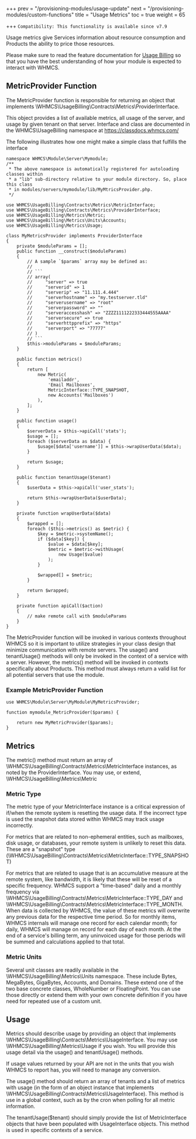 +++
prev = "/provisioning-modules/usage-update"
next = "/provisioning-modules/custom-functions"
title = "Usage Metrics"
toc = true
weight = 65

+++
`Compatibility: This functionality is available since v7.9`

Usage metrics give Services information about resource consumption and Products
the ability to price those resources.

Please make sure to read the feature documentation for 
[Usage Billing](https://docs.whmcs.com/Usage_Billing) so that you have the best
understanding of how your module is expected to interact with WHMCS.

## MetricProvider Function
The MetricProvider function is responsible for returning an object that implements
\WHMCS\UsageBilling\Contracts\Metrics\ProviderInterface.   

This object provides a list of available metrics, all usage of the server, and
usage by given tenant on that server.
Interface and class are documented in the WHMCS\UsageBilling namespace at https://classdocs.whmcs.com/

The following illustrates how one might make a simple class that fulfills the interface
```
namespace WHMCS\Module\Server\Mymodule;
/**
 * The above namespace is automatically registered for autoloading classes within
 * a "lib" sub-directory relative to your module directory. So, place this class 
 * in modules/servers/mymodule/lib/MyMtricsProvider.php. 
 */

use WHMCS\UsageBilling\Contracts\Metrics\MetricInterface;
use WHMCS\UsageBilling\Contracts\Metrics\ProviderInterface;
use WHMCS\UsageBilling\Metrics\Metric;
use WHMCS\UsageBilling\Metrics\Units\Accounts;
use WHMCS\UsageBilling\Metrics\Usage;

class MyMetricsProvider implements ProviderInterface
{
    private $moduleParams = [];
    public function __construct($moduleParams)
    {
        // A sample `$params` array may be defined as:
        //
        // ```
        // array(
        //     "server" => true
        //     "serverid" => 1
        //     "serverip" => "11.111.4.444"
        //     "serverhostname" => "my.testserver.tld"
        //     "serverusername" => "root"
        //     "serverpassword" => ""
        //     "serveraccesshash" => "ZZZZ1111222333444555AAAA"
        //     "serversecure" => true
        //     "serverhttpprefix" => "https"
        //     "serverport" => "77777"
        // )
        // ```
        $this->moduleParams = $moduleParams;
    }

    public function metrics()
    {
        return [
            new Metric(
                'emailaddr',
                'Email Mailboxes',
                MetricInterface::TYPE_SNAPSHOT,
                new Accounts('Mailboxes')
            ),
        ];
    }

    public function usage()
    {
        $serverData = $this->apiCall('stats');
        $usage = [];
        foreach ($serverData as $data) {
            $usage[$data['username']] = $this->wrapUserData($data);
        }
        
        return $usage;
    }
    
    public function tenantUsage($tenant)
    {
        $userData = $this->apiCall('user_stats');
        
        return $this->wrapUserData($userData);
    }

    private function wrapUserData($data)
    {
        $wrapped = [];
        foreach ($this->metrics() as $metric) {
            $key = $metric->systemName();
            if ($data[$key]) {
                $value = $data[$key];
                $metric = $metric->withUsage(
                    new Usage($value)
                );
            }
            
            $wrapped[] = $metric;
        }
        
        return $wrapped;
    }
    
    private function apiCall($action)
    {
        // make remote call with $moduleParams
    }
}
```

The MetricProvider function will be invoked in various contexts throughout WHMCS
so it is important to utilize strategies in your class design that minimize
communication with remote servers.  The usage() and tenantUsage() methods will
only be invoked in the context of a service with a server.  However, the metrics()
method will be invoked in contexts specifically about Products. This method
must always return a valid list for all potential servers that use the module.

### Example MetricProvider Function <a id="example-function"></a>

```
use WHMCS\Module\Server\MyModule\MyMetricsProvider;

function mymodule_MetricProvider($params) {

    return new MyMetricProvider($params);
}
```

## Metrics
The metric() method must return an array of \WHMCS\UsageBilling\Contracts\Metrics\MetricInterface 
instances, as noted by the ProviderInterface.  You may use, or extend, \WHMCS\UsageBilling\Metrics\Metric

### Metric Type
The metric type of your MetricInterface instance is a critical expression of 
if/when the remote system is resetting the usage data.  If the incorrect type is
used the snapshot data stored within WHMCS may track usage incorrectly.

For metrics that are related to non-ephemeral entities, such as mailboxes, disk 
usage, or databases, your remote system is unlikely to reset this data.  These
are a "snapshot" type (\WHMCS\UsageBilling\Contracts\Metrics\MetricInterface::TYPE_SNAPSHOT)

For metrics that are related to usage that is an accumulative measure at the
remote system, like bandwidth, it is likely that these will be reset of a 
specific frequency.  WHMCS support a "time-based" daily and a monthly frequency via \WHMCS\UsageBilling\Contracts\Metrics\MetricInterface::TYPE_DAY
and \WHMCS\UsageBilling\Contracts\Metrics\MetricInterface::TYPE_MONTH.  When data
is collected by WHMCS, the value of these metrics will overwrite any previous
data for the respective time period.  So for monthly items, WHMCS internals will
manage one record for each calendar month; for daily, WHMCS will manage on
record for each day of each month.  At the end of a service's billing term, any
uninvoiced usage for those periods will be summed and calculations applied to
that total.
  
### Metric Units
Several unit classes are readily available in the \WHMCS\UsageBilling\Metrics\Units
namespace.  These include Bytes, MegaBytes, GigaBytes, Accounts, and Domains.  These
extend one of the two base concrete classes, WholeNumber or FloatingPoint. You can use
those directly or extend them with your own concrete definition if you have need
for repeated use of a custom unit.

## Usage
Metrics should describe usage by providing an object that implements
\WHMCS\UsageBilling\Contracts\Metrics\UsageInterface.
You may use \WHMCS\UsageBilling\Metrics\Usage if you wish.  You will provide this
usage detail via the usage() and tenantUsage() methods.

If usage values returned by your API are not in the units that you wish WHMCS to
report has, you will need to manage any conversion.

The usage() method should return an array of tenants and a list of metrics with
usage (in the form of an object instance that implements \WHMCS\UsageBilling\Contracts\Metrics\UsageInterface).
This method is use in a global context, such as by the cron when polling for all
metric information.

The tenantUsage($tenant) should simply provide the list of MetricInterface objects
 that have been populated with UsageInterface objects.  This method
is used in specific contexts of a service. 

 
